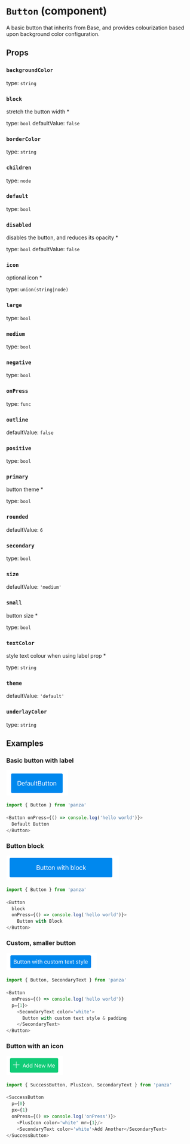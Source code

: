 `Button` (component)
====================

A basic button that inherits from Base, and provides colourization
based upon background color configuration.

Props
-----

### `backgroundColor`

type: `string`


### `block`

stretch the button width *

type: `bool`
defaultValue: `false`


### `borderColor`

type: `string`


### `children`

type: `node`


### `default`

type: `bool`


### `disabled`

disables the button, and reduces its opacity *

type: `bool`
defaultValue: `false`


### `icon`

optional icon *

type: `union(string|node)`


### `large`

type: `bool`


### `medium`

type: `bool`


### `negative`

type: `bool`


### `onPress`

type: `func`


### `outline`

defaultValue: `false`


### `positive`

type: `bool`


### `primary`

button theme *

type: `bool`


### `rounded`

defaultValue: `6`


### `secondary`

type: `bool`


### `size`

defaultValue: `'medium'`


### `small`

button size *

type: `bool`


### `textColor`

style text colour when using label prop *

type: `string`


### `theme`

defaultValue: `'default'`


### `underlayColor`

type: `string`

## Examples

### Basic button with label

![Basic button](/documentation/images/ButtonBasic.png)
```javascript
import { Button } from 'panza'

<Button onPress={() => console.log('hello world')}>
  Default Button
</Button>
```

### Button block

![Block button](images/ButtonBlock.png)
```javascript
import { Button } from 'panza'

<Button
  block
  onPress={() => console.log('hello world')}>
    Button with Block
</Button>
```

### Custom, smaller button

![Custom button](images/ButtonCustom.png)
```javascript
import { Button, SecondaryText } from 'panza'

<Button
  onPress={() => console.log('hello world')}
  p={1}>
    <SecondaryText color='white'>
      Button with custom text style & padding
    </SecondaryText>
</Button>
```

### Button with an icon

![Button with icon](images/ButtonWithIcon.png)
```javascript
import { SuccessButton, PlusIcon, SecondaryText } from 'panza'

<SuccessButton
  p={0}
  px={1}
  onPress={() => console.log('onPress')}>
    <PlusIcon color='white' mr={1}/>
    <SecondaryText color='white'>Add Another</SecondaryText>
</SuccessButton>
```
